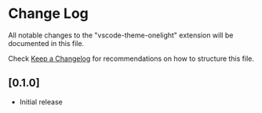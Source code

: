 # Change Log

All notable changes to the "vscode-theme-onelight" extension will be documented in this file.

Check [Keep a Changelog](http://keepachangelog.com/) for recommendations on how to structure this file.

## [0.1.0]

- Initial release
